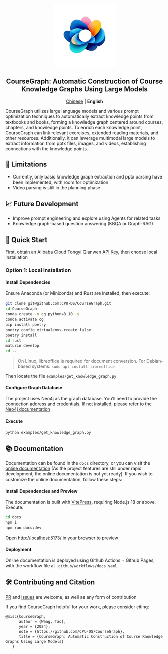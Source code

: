 <div align="center">
<img src="docs/public/logo.png" width="200"  alt="" />
<h2>CourseGraph: Automatic Construction of Course Knowledge Graphs Using Large Models</h2>

<p>
    <a href="README.md">Chinese</a> | <b>English</b>
</p>
</div>

CourseGraph utilizes large language models and various prompt optimization techniques to automatically extract knowledge points from textbooks and books, forming a knowledge graph centered around courses, chapters, and knowledge points. To enrich each knowledge point, CourseGraph can link relevant exercises, extended reading materials, and other resources. Additionally, it can leverage multimodal large models to extract information from pptx files, images, and videos, establishing connections with the knowledge points.

## 🤔 Limitations

- Currently, only basic knowledge graph extraction and pptx parsing have been implemented, with room for optimization
- Video parsing is still in the planning phase

## 📈 Future Development

- Improve prompt engineering and explore using Agents for related tasks
- Knowledge graph-based question answering (KBQA or Graph-RAG)

## 🚀 Quick Start

First, obtain an Alibaba Cloud Tongyi Qianwen [API Key](https://help.aliyun.com/zh/model-studio/developer-reference/get-api-key?spm=a2c4g.11186623.0.0.1be847bbvv6p4o), then choose local installation

### Option 1: Local Installation

#### Install Dependencies

Ensure Anaconda (or Miniconda) and Rust are installed, then execute:

```bash
git clone git@github.com:CPU-DS/CourseGraph.git
cd CourseGraph
conda create -n cg python=3.10 -y
conda activate cg
pip install poetry
poetry config virtualenvs.create false
poetry install
cd rust
maturin develop
cd ..
```

> On Linux, libreoffice is required for document conversion. For Debian-based systems: `sudo apt install libreoffice`

Then locate the file `examples/get_knowledge_graph.py`

#### Configure Graph Database

The project uses Neo4j as the graph database. You'll need to provide the connection address and credentials. If not installed, please refer to the [Neo4j documentation](https://neo4j.com/docs/operations-manual/current/installation/)

#### Execute

```bash
python examples/get_knowledge_graph.py
```

## 📚 Documentation

Documentation can be found in the `docs` directory, or you can visit the [online documentation](https://CPU-DS.github.io/CourseGraph/) (As the project features are still under rapid development, the online documentation is not yet ready). If you wish to customize the online documentation, follow these steps:

#### Install Dependencies and Preview

The documentation is built with [VitePress](https://vitepress.dev/), requiring Node.js 18 or above. Execute:

```bash
cd docs
npm i
npm run docs:dev
```

Open [http://localhost:5173/](http://localhost:5173/) in your browser to preview

#### Deployment

Online documentation is deployed using Github Actions + Github Pages, with the workflow file at `.github/workflows/docs.yaml`

## 🛠️ Contributing and Citation

[PR](https://github.com/CPU-DS/CourseGraph/pulls) and [Issues](https://github.com/CPU-DS/CourseGraph/issues) are welcome, as well as any form of contribution

If you find CourseGraph helpful for your work, please consider citing:

```
@misc{CourseGraph,
      author = {Wang, Tao},
      year = {2024},
      note = {https://github.com/CPU-DS/CourseGraph},
      title = {CourseGraph: Automatic Construction of Course Knowledge Graphs Using Large Models}
   }
``` 